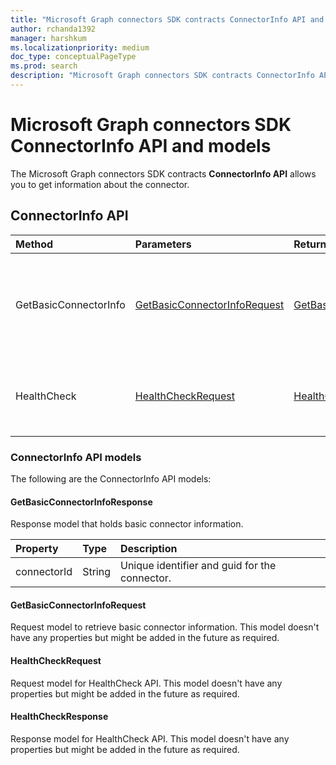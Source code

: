 ```yaml
---
title: "Microsoft Graph connectors SDK contracts ConnectorInfo API and models"
author: rchanda1392
manager: harshkum
ms.localizationpriority: medium
doc_type: conceptualPageType
ms.prod: search
description: "Microsoft Graph connectors SDK contracts ConnectorInfo API and models"
---
```


# Microsoft Graph connectors SDK ConnectorInfo API and models

The Microsoft Graph connectors SDK contracts **ConnectorInfo API** allows you to get information about the connector.

## ConnectorInfo API

|Method |Parameters |Return Type |Description |
|:----------|:-------------|:----------|:-------------|
|GetBasicConnectorInfo |[GetBasicConnectorInfoRequest](#getbasicconnectorinforequest) |[GetBasicConnectorInfoResponse](#getbasicconnectorinforesponse) |Gets basic information of the connector. It's used by the platform to fetch the unique Connector ID. |
|HealthCheck |[HealthCheckRequest](#healthcheckrequest) |[HealthCheckResponse](#healthcheckresponse) |Checks communication from the platform to the connector server. |

### ConnectorInfo API models

The following are the ConnectorInfo API models:

#### GetBasicConnectorInfoResponse

Response model that holds basic connector information.

|Property |Type |Description |
|:----------|:-------------|:----------|
|connectorId |String  |Unique identifier and guid for the connector. |

#### GetBasicConnectorInfoRequest

Request model to retrieve basic connector information. This model doesn't have any properties but might be added in the future as required.

#### HealthCheckRequest

Request model for HealthCheck API. This model doesn't have any properties but might be added in the future as required.

#### HealthCheckResponse

Response model for HealthCheck API. This model doesn't have any properties but might be added in the future as required.
